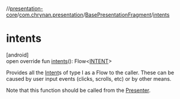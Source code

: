 //[presentation-core](../../../index.md)/[com.chrynan.presentation](../index.md)/[BasePresentationFragment](index.md)/[intents](intents.md)

# intents

[android]\
open override fun [intents](intents.md)(): Flow&lt;[INTENT](index.md)&gt;

Provides all the [Intent](../../../../presentation-core/presentation-core/com.chrynan.presentation/-intent/index.md)s of type I as a Flow to the caller. These can be caused by user input events (clicks, scrolls, etc) or by other means.

Note that this function should be called from the [Presenter](../../../../presentation-core/presentation-core/com.chrynan.presentation/-presenter/index.md).
